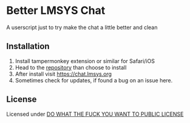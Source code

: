 # Better LMSYS Chat

A userscript just to try make the chat a little better and clean

## Installation

1. Install tampermonkey extension or similar for Safari/iOS
2. Head to the [repository](https://greasyfork.org/en/scripts/489922-better-lmsys-chat) than choose to install
3. After install visit https://chat.lmsys.org
4. Sometimes check for updates, if found a bug on an issue here.

## License

Licensed under [DO WHAT THE FUCK YOU WANT TO PUBLIC LICENSE](./LICENSE)
